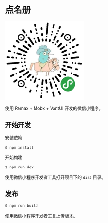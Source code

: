 # 点名册

![qrcode](./qrcode.jpg)

使用 Remax + Mobx + VantUI 开发的微信小程序。

## 开始开发

安装依赖

```bash
$ npm install
```

开始构建

```bash
$ npm run dev
```

使用微信小程序开发者工具打开项目下的 `dist` 目录。

## 发布

```bash
$ npm run build
```

使用微信小程序开发者工具上传版本。

